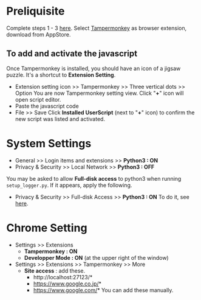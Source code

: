 # Preliquisite
Complete steps 1 - 3 [here](Setup). Select  [Tampermonkey](https://www.tampermonkey.net) as browser extension, download from AppStore.

## To add and activate the javascript
Once Tampermonkey is installed, you should have an icon of a jigsaw puzzle. It's a shortcut to **Extension Setting**.
- Extension setting icon >> Tampermonkey >> Three vertical dots >> Option
	You are now Tampermonkey setting view. Click "**+**" icon will open script editor.
- Paste the javascript code
- File >> Save
	Click **Installed UserScript** (next to "**+**" icon) to confirm the new script was listed and activated.
	
# System Settings
- General >> Login items and extensions >> **Python3 : ON**
- Privacy & Security >> Local Network >> **Python3 : OFF**

You may be asked to allow **Full-disk access** to python3 when running `setup_logger.py`.
If it appears, apply the following.
- Privacy & Security >> Full-disk Access >> **Python3 : ON**
  To do it, see [here](<Trouble shooting - macOS#Set full-disk access>).
# Chrome Setting
- Settings >> Extensions
	- **Tampermonkey : ON**
	- **Developper Mode : ON** (at the upper right of the window)
- Settings >> Extensions >> Tampermonkey >> More
	- **Site access** : add these.
		- http://localhost:27123/*
		- https://www.google.co.jp/*
		- https://www.google.com/*
	  You can add these manually.
